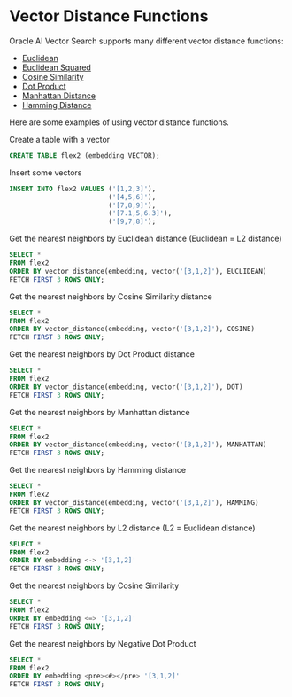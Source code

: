 # Vector Distance Functions

Oracle AI Vector Search supports many different vector distance functions:
- [Euclidean](https://docs.oracle.com/en/database/oracle/oracle-database/23/vecse/euclidean-and-squared-euclidean-distances.html)
- [Euclidean Squared](https://docs.oracle.com/en/database/oracle/oracle-database/23/vecse/euclidean-and-squared-euclidean-distances.html)
- [Cosine Similarity](https://docs.oracle.com/en/database/oracle/oracle-database/23/vecse/cosine-similarity.html)
- [Dot Product](https://docs.oracle.com/en/database/oracle/oracle-database/23/vecse/dot-product-similarity.html)
- [Manhattan Distance](https://docs.oracle.com/en/database/oracle/oracle-database/23/vecse/manhattan-distance.html)
- [Hamming Distance](https://docs.oracle.com/en/database/oracle/oracle-database/23/vecse/hamming-similarity.html)

Here are some examples of using vector distance functions.

Create a table with a vector  
```SQL
CREATE TABLE flex2 (embedding VECTOR);
```

Insert some vectors

```SQL
INSERT INTO flex2 VALUES ('[1,2,3]'),
                         ('[4,5,6]'),
                         ('[7,8,9]'),
                         ('[7.1,5,6.3]'),
                         ('[9,7,8]');
```

Get the nearest neighbors by Euclidean distance (Euclidean = L2 distance)

```SQL
SELECT *
FROM flex2
ORDER BY vector_distance(embedding, vector('[3,1,2]'), EUCLIDEAN)
FETCH FIRST 3 ROWS ONLY;
```

Get the nearest neighbors by Cosine Similarity distance

```SQL
SELECT *
FROM flex2
ORDER BY vector_distance(embedding, vector('[3,1,2]'), COSINE)
FETCH FIRST 3 ROWS ONLY;
```

Get the nearest neighbors by Dot Product distance

```SQL
SELECT *
FROM flex2
ORDER BY vector_distance(embedding, vector('[3,1,2]'), DOT)
FETCH FIRST 3 ROWS ONLY;
```

Get the nearest neighbors by Manhattan distance

```SQL
SELECT *
FROM flex2
ORDER BY vector_distance(embedding, vector('[3,1,2]'), MANHATTAN)
FETCH FIRST 3 ROWS ONLY;
```

Get the nearest neighbors by Hamming distance

```SQL
SELECT *
FROM flex2
ORDER BY vector_distance(embedding, vector('[3,1,2]'), HAMMING)
FETCH FIRST 3 ROWS ONLY;
```

Get the nearest neighbors by L2 distance (L2 = Euclidean distance)

```SQL
SELECT *
FROM flex2
ORDER BY embedding <-> '[3,1,2]'
FETCH FIRST 3 ROWS ONLY;
```

Get the nearest neighbors by Cosine Similarity

```SQL
SELECT *
FROM flex2
ORDER BY embedding <=> '[3,1,2]'
FETCH FIRST 3 ROWS ONLY;
```

Get the nearest neighbors by Negative Dot Product

```SQL
SELECT *
FROM flex2
ORDER BY embedding <pre><#></pre> '[3,1,2]'
FETCH FIRST 3 ROWS ONLY;
```
